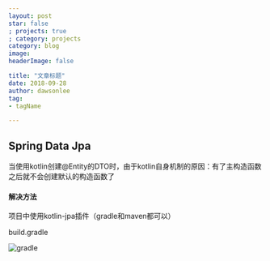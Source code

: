 ```yaml
---
layout: post
star: false
; projects: true
; category: projects
category: blog
image: 
headerImage: false

title: "文章标题"
date: 2018-09-28
author: dawsonlee
tag:
- tagName

---
```


  [1]: /gradle.png

## Spring Data Jpa

当使用kotlin创建@Entity的DTO时，由于kotlin自身机制的原因：有了主构造函数之后就不会创建默认的构造函数了

#### 解决方法

项目中使用kotlin-jpa插件（gradle和maven都可以）

build.gradle

![gradle][1]
